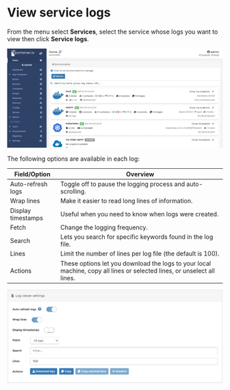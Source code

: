# View service logs

From the menu select **Services**, select the service whose logs you want to view then click **Service logs**.

![](../../../.gitbook/assets/2.9-services-logs-1.gif)

The following options are available in each log:

| Field/Option       | Overview                                                                                                                |
| ------------------ | ----------------------------------------------------------------------------------------------------------------------- |
| Auto-refresh logs  | Toggle off to pause the logging process and auto-scrolling.                                                             |
| Wrap lines         | Make it easier to read long lines of information.                                                                       |
| Display timestamps | Useful when you need to know when logs were created.                                                                    |
| Fetch              | Change the logging frequency.                                                                                           |
| Search             | Lets you search for specific keywords found in the log file.                                                            |
| Lines              | Limit the number of lines per log file (the default is 100).                                                            |
| Actions            | These options let you download the logs to your local machine, copy all lines or selected lines, or unselect all lines. |

![](../../../.gitbook/assets/services-logs-2.png)
